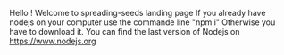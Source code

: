 Hello ! Welcome to spreading-seeds landing page
If you already have nodejs on your computer use the commande line "npm i"
Otherwise you have to download it.
You can find the last version of Nodejs on https://www.nodejs.org